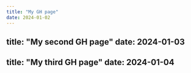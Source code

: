 ```yaml
---
title: "My GH page"
date: 2024-01-02
---
```

title: "My second GH page"
date: 2024-01-03
---
title: "My third GH page"
date: 2024-01-04
---

